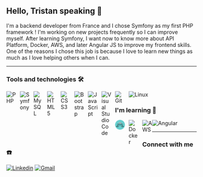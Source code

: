 ## Hello, Tristan speaking 👋
I'm a backend developer from France and I chose Symfony as my first PHP framework ! I'm working on new projects frequently so I can improve myself.
After learning Symfony, I want now to know more about API Platform, Docker, AWS, and later Angular JS to improve my frontend skills.
One of the reasons I chose this job is because I love to learn new things as much as I love helping others when I can.

---
### Tools and technologies 🛠️

<img align="left" alt="PHP" width="26px" src="https://cdn.jsdelivr.net/gh/devicons/devicon/icons/php/php-original.svg" style="padding-right:10px;" />
<img align="left" alt="Symfony" width="26px" src="https://cdn.jsdelivr.net/gh/devicons/devicon/icons/symfony/symfony-original.svg" style="padding-right:10px;" />
<img align="left" alt="MySQL" width="26px" src="https://cdn.jsdelivr.net/gh/devicons/devicon/icons/mysql/mysql-original.svg" style="padding-right:10px;" />

<img align="left" alt="HTML5" width="26px" src="https://cdn.jsdelivr.net/gh/devicons/devicon/icons/html5/html5-original.svg" style="padding-right:10px;" />
<img align="left" alt="CSS3" width="26px" src="https://cdn.jsdelivr.net/gh/devicons/devicon/icons/css3/css3-original.svg" style="padding-right:10px;" />
<img align="left" alt="Bootstrap" width="26px" src="https://cdn.jsdelivr.net/gh/devicons/devicon/icons/bootstrap/bootstrap-original.svg" style="padding-right:10px;" />
<img align="left" alt="JavaScript" width="26px" src="https://cdn.jsdelivr.net/gh/devicons/devicon/icons/javascript/javascript-original.svg" style="padding-right:10px;" />
<img align="left" alt="Visual Studio Code" width="26px" src="https://cdn.jsdelivr.net/gh/devicons/devicon/icons/vscode/vscode-original.svg" style="padding-right:10px;" />
<img align="left" alt="Git" width="26px" src="https://cdn.jsdelivr.net/gh/devicons/devicon/icons/git/git-original.svg" style="padding-right:10px;" />
<img alt="Linux" width="26px" src="https://cdn.jsdelivr.net/gh/devicons/devicon/icons/linux/linux-original.svg" style="padding-right:10px;" />

### I'm learning 📖
<img align="left" alt="APIPlatform" width="26px" src="./apiPlatform.svg" style="padding-right:10px;" />
<img align="left" alt="Docker" width="26px" src="https://cdn.jsdelivr.net/gh/devicons/devicon/icons/docker/docker-original.svg" style="padding-right:10px;" />
<img align="left" alt="AWS" width="26px" src="https://cdn.jsdelivr.net/gh/devicons/devicon/icons/amazonwebservices/amazonwebservices-original.svg" />
<img alt="Angular" width="26px" src="https://cdn.jsdelivr.net/gh/devicons/devicon/icons/angularjs/angularjs-original.svg" />

---

### Connect with me ☎️
[![Linkedin](https://img.shields.io/badge/-LinkedIn-blue?style=flat&logo=Linkedin&logoColor=white)](https://www.linkedin.com/in/tristan-bonnal)
[![Gmail](https://img.shields.io/badge/-Gmail-c14438?style=flat&logo=Gmail&logoColor=white)](mailto:bonnal.tristan91@gmail.com)

